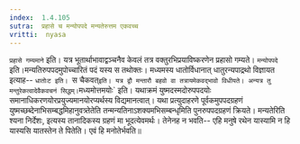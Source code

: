 ```yaml
---
index:  1.4.105
sutra:  प्रहासे च मन्योपपदे मन्यतेरुत्तम एकवच्च
vritti:  nyasa
---
```


`प्रहासे गम्यमाने` इति। यत्र भूतार्थाभावाद्वञ्चनैव केवलं तत्र वक्तुरभिप्रयाविष्करणेन प्रहासो गम्यते। `मन्योपपदे` इति।मन्यतिरुपपदमुपोच्चारितं पदं यस्य स तथोक्तः। मध्यमस्य धातोर्विधानात् धातुरन्यपाद्रथो विज्ञायत इत्याह-- `धातोःट इति। `स चैकवत्` इति। यत्र द्वौ मन्तारौ बहवो वा तत्रायमेकवद्भावो विधीयते। अन्यत्र तु मन्तुरेकत्वादेवैकवचनं सिद्धम्। `मध्यमोत्तमयोः` इति। यथाक्रमं युष्मदस्मदोरुपपदयोः समानाधिकरणयोरप्रयुज्यमानयोरप्यर्थस्य विद्यमानत्वात्। यथा प्रत्युदाहरणे पूर्वकमुपपदग्रहणं युष्मच्छब्देनाभिसम्बद्धमिहानुवत्र्तेतेति तन्मन्यतिनाऽशक्यमभिसम्बन्धृमिति पुनरुपपदग्रहणं क्रियते। मन्यतेरिति श्यना निर्देशः, इत्यस्य तानादिकस्य ग्रहणं मा भूदत्येवमर्थः। तेनेनह न भवति-- एहि मनुषे रथेन यास्यामि न हि यास्यसि यातस्तेन ते पितेति। एवं हि मनोतेर्भवति॥
